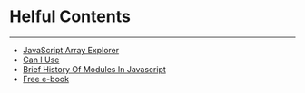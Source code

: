 # Helful Contents
***
* [JavaScript Array Explorer](https://sdras.github.io/array-explorer/)
* [Can I Use](https://caniuse.com/)
* [Brief History Of Modules In Javascript](https://medium.com/sungthecoder/javascript-module-module-loader-module-bundler-es6-module-confused-yet-6343510e7bde)
* [Free e-book](https://flaviocopes.com/)

